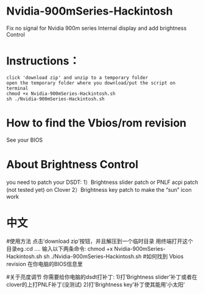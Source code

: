# Nvidia-900mSeries-Hackintosh
Fix no signal for Nvidia 900m series Internal display and add brightness Control

# Instructions： 
	click 'download zip' and unzip to a temporary folder
	open the temporary folder where you download/put the script on terminal
	chmod +x Nvidia-900mSeries-Hackintosh.sh
	sh ./Nvidia-900mSeries-Hackintosh.sh

# How to find the Vbios/rom revision
  See your BIOS

# About Brightness Control
  you need to patch your DSDT:
  	1）Brightness slider patch or PNLF acpi patch (not tested yet) on Clover
  	2）Brightness key patch to make the “sun” icon work

 # 中文

 #使用方法
 	点击‘download zip’按钮，并且解压到一个临时目录
 	用终端打开这个目录eg.:cd ....
 	输入以下两条命令:
 		chmod +x Nvidia-900mSeries-Hackintosh.sh
		sh ./Nvidia-900mSeries-Hackintosh.sh
 #如何找到 Vbios revision
  	在你电脑的BIOS信息里

 #关于亮度调节
  你需要给你电脑的dsdt打补丁:
  	1)打‘Brightness slider’补丁或者在clover的上打PNLF补丁(没测试)
  	2)打‘Brightness key’补丁使其能用‘小太阳’

